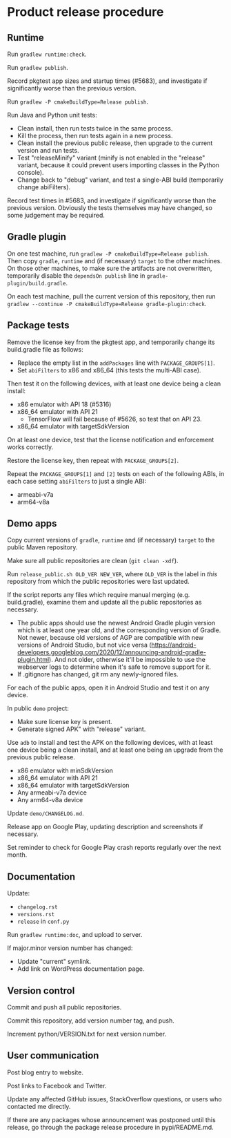 # Product release procedure

## Runtime

Run `gradlew runtime:check`.

Run `gradlew publish`.

Record pkgtest app sizes and startup times (#5683), and investigate if significantly worse than
the previous version.

Run `gradlew -P cmakeBuildType=Release publish`.

Run Java and Python unit tests:

* Clean install, then run tests twice in the same process.
* Kill the process, then run tests again in a new process.
* Clean install the previous public release, then upgrade to the current version and run tests.
* Test "releaseMinify" variant (minify is not enabled in the "release" variant, because it
  could prevent users importing classes in the Python console).
* Change back to "debug" variant, and test a single-ABI build (temporarily change abiFilters).

Record test times in #5683, and investigate if significantly worse than the previous version.
Obviously the tests themselves may have changed, so some judgement may be required.


## Gradle plugin

On one test machine, run `gradlew -P cmakeBuildType=Release publish`. Then copy `gradle`,
`runtime` and (if necessary) `target` to the other machines. On those other machines, to make
sure the artifacts are not overwritten, temporarily disable the `dependsOn publish` line in
`gradle-plugin/build.gradle`.

On each test machine, pull the current version of this repository, then run `gradlew --continue
-P cmakeBuildType=Release gradle-plugin:check`.


## Package tests

Remove the license key from the pkgtest app, and temporarily change its build.gradle file as
follows:

* Replace the empty list in the `addPackages` line with `PACKAGE_GROUPS[1]`.
* Set `abiFilters` to x86 and x86_64 (this tests the multi-ABI case).

Then test it on the following devices, with at least one device being a clean install:

* x86 emulator with API 18 (#5316)
* x86\_64 emulator with API 21
  * TensorFlow will fail because of #5626, so test that on API 23.
* x86\_64 emulator with targetSdkVersion

On at least one device, test that the license notification and enforcement works correctly.

Restore the license key, then repeat with `PACKAGE_GROUPS[2]`.

Repeat the `PACKAGE_GROUPS[1]` and `[2]` tests on each of the following ABIs, in each case
setting `abiFilters` to just a single ABI:

* armeabi-v7a
* arm64-v8a


## Demo apps

Copy current versions of `gradle`, `runtime` and (if necessary) `target` to the public Maven
repository.

Make sure all public repositories are clean (`git clean -xdf`).

Run `release_public.sh OLD_VER NEW_VER`, where `OLD_VER` is the label in *this* repository from
which the public repositories were last updated.

If the script reports any files which require manual merging (e.g. build.gradle), examine them
and update all the public repositories as necessary.
* The public apps should use the newest Android Gradle plugin version which is at least one
  year old, and the corresponding version of Gradle. Not newer, because old versions of AGP are
  compatible with new versions of Android Studio, but not vice versa
  (https://android-developers.googleblog.com/2020/12/announcing-android-gradle-plugin.html).
  And not older, otherwise it'll be impossible to use the webserver logs to determine when it's
  safe to remove support for it.
* If .gitignore has changed, git rm any newly-ignored files.

For each of the public apps, open it in Android Studio and test it on any device.

In public `demo` project:
* Make sure license key is present.
* Generate signed APK" with "release" variant.

Use `adb` to install and test the APK on the following devices, with at least one device being
a clean install, and at least one being an upgrade from the previous public release.

* x86 emulator with minSdkVersion
* x86\_64 emulator with API 21
* x86\_64 emulator with targetSdkVersion
* Any armeabi-v7a device
* Any arm64-v8a device

Update `demo/CHANGELOG.md`.

Release app on Google Play, updating description and screenshots if necessary.

Set reminder to check for Google Play crash reports regularly over the next month.


## Documentation

Update:
* `changelog.rst`
* `versions.rst`
* `release` in `conf.py`

Run `gradlew runtime:doc`, and upload to server.

If major.minor version number has changed:
* Update "current" symlink.
* Add link on WordPress documentation page.


## Version control

Commit and push all public repositories.

Commit this repository, add version number tag, and push.

Increment python/VERSION.txt for next version number.


## User communication

Post blog entry to website.

Post links to Facebook and Twitter.

Update any affected GitHub issues, StackOverflow questions, or users who contacted me directly.

If there are any packages whose announcement was postponed until this release, go through the
package release procedure in pypi/README.md.
